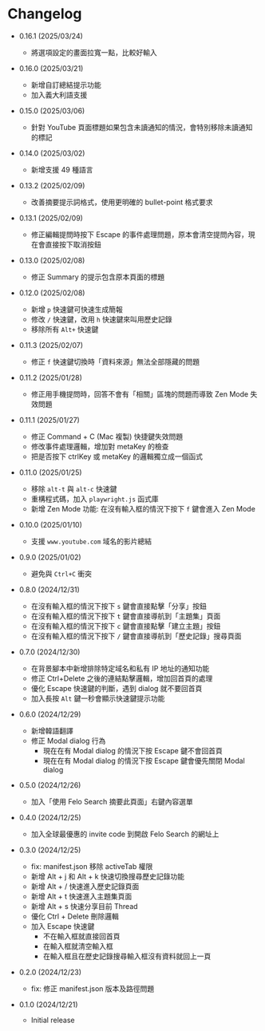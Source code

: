# Changelog

- 0.16.1 (2025/03/24)

  - 將選項設定的畫面拉寬一點，比較好輸入

- 0.16.0 (2025/03/21)

  - 新增自訂總結提示功能
  - 加入義大利語支援

- 0.15.0 (2025/03/06)

  - 針對 YouTube 頁面標題如果包含未讀通知的情況，會特別移除未讀通知的標記

- 0.14.0 (2025/03/02)

  - 新增支援 49 種語言

- 0.13.2 (2025/02/09)

  - 改善摘要提示詞格式，使用更明確的 bullet-point 格式要求

- 0.13.1 (2025/02/09)

  - 修正編輯提問時按下 Escape 的事件處理問題，原本會清空提問內容，現在會直接按下取消按鈕

- 0.13.0 (2025/02/08)

  - 修正 Summary 的提示包含原本頁面的標題

- 0.12.0 (2025/02/08)

  - 新增 `p` 快速鍵可快速生成簡報
  - 修改 `/` 快速鍵，改用 `h` 快速鍵來叫用歷史記錄
  - 移除所有 `Alt+` 快速鍵

- 0.11.3 (2025/02/07)

  - 修正 `f` 快速鍵切換時「資料來源」無法全部隱藏的問題

- 0.11.2 (2025/01/28)

  - 修正用手機提問時，回答不會有「相關」區塊的問題而導致 Zen Mode 失效問題

- 0.11.1 (2025/01/27)

  - 修正 Command + C (Mac 複製) 快捷鍵失效問題
  - 修改事件處理邏輯，增加對 metaKey 的檢查
  - 把是否按下 ctrlKey 或 metaKey 的邏輯獨立成一個函式

- 0.11.0 (2025/01/25)

  - 移除 `alt-t` 與 `alt-c` 快速鍵
  - 重構程式碼，加入 `playwright.js` 函式庫
  - 新增 Zen Mode 功能: 在沒有輸入框的情況下按下 `f` 鍵會進入 Zen Mode

- 0.10.0 (2025/01/10)

  - 支援 `www.youtube.com` 域名的影片總結

- 0.9.0 (2025/01/02)

  - 避免與 `Ctrl+C` 衝突

- 0.8.0 (2024/12/31)

  - 在沒有輸入框的情況下按下 `s` 鍵會直接點擊「分享」按鈕
  - 在沒有輸入框的情況下按下 `t` 鍵會直接導航到「主題集」頁面
  - 在沒有輸入框的情況下按下 `c` 鍵會直接點擊「建立主題」按鈕
  - 在沒有輸入框的情況下按下 `/` 鍵會直接導航到「歷史記錄」搜尋頁面

- 0.7.0 (2024/12/30)

  - 在背景腳本中新增排除特定域名和私有 IP 地址的通知功能
  - 修正 Ctrl+Delete 之後的連結點擊邏輯，增加回首頁的處理
  - 優化 Escape 快速鍵的判斷，遇到 dialog 就不要回首頁
  - 加入長按 `Alt` 鍵一秒會顯示快速鍵提示功能

- 0.6.0 (2024/12/29)

  - 新增韓語翻譯
  - 修正 Modal dialog 行為
    - 現在在有 Modal dialog 的情況下按 Escape 鍵不會回首頁
    - 現在在有 Modal dialog 的情況下按 Escape 鍵會優先關閉 Modal dialog

- 0.5.0 (2024/12/26)

  - 加入「使用 Felo Search 摘要此頁面」右鍵內容選單

- 0.4.0 (2024/12/25)

  - 加入全球最優惠的 invite code 到開啟 Felo Search 的網址上

- 0.3.0 (2024/12/25)

  - fix: manifest.json 移除 activeTab 權限
  - 新增 Alt + j 和 Alt + k 快速切換搜尋歷史記錄功能
  - 新增 Alt + / 快速進入歷史記錄頁面
  - 新增 Alt + t 快速進入主題集頁面
  - 新增 Alt + s 快速分享目前 Thread
  - 優化 Ctrl + Delete 刪除邏輯
  - 加入 Escape 快速鍵
    - 不在輸入框就直接回首頁
    - 在輸入框就清空輸入框
    - 在輸入框且在歷史記錄搜尋輸入框沒有資料就回上一頁

- 0.2.0 (2024/12/23)

  - fix: 修正 manifest.json 版本及路徑問題

- 0.1.0 (2024/12/21)

  - Initial release
